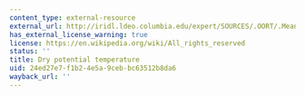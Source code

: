 ```yaml
---
content_type: external-resource
external_url: http://iridl.ldeo.columbia.edu/expert/SOURCES/.OORT/.Mean/.tair/%28Kelvin%29unitconvert/dup/1000./P/div/ln/2./7./div/mul/eexp/mul//name//theta/def//long_name/%28Potential%20Temperature%29def//fullname%5B//OORT//Mean//theta%5Ddef/%5BX+%5Daverage/%5BT+%5Daverage/Y/-30/30/RANGEEDGES/%5BY+%5Daverage/figviewer.html?my.help=more+options&map.theta.units=Kelvin_scale&map.theta.plotlast=500&map.url=P+fig-+line+-fig&map.domain=+{+/theta+190+500+plotrange+P+50.+1000.+plotrange+}&map.domainparam=+/plotaxislength+432+psdef+/plotborder+72+psdef+/XOVY+0.5+psdef&map.zoom=Zoom&map.theta.plotfirst=190&map.P.plotfirst=50.&map.P.units=mb&map.P.plotlast=1000.&map.newurl.grid0=P&map.newurl.plot=line&map.plotaxislength=432&map.plotborder=72&map.fnt=Helvetica&map.fntsze=16&map.XOVY=0.5&map.color_smoothing=1
has_external_license_warning: true
license: https://en.wikipedia.org/wiki/All_rights_reserved
status: ''
title: Dry potential temperature
uid: 24ed27e7-f1b2-4e5a-9ceb-bc63512b8da6
wayback_url: ''
---
```

